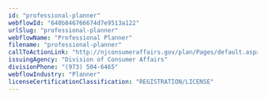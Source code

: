 ```yaml
---
id: "professional-planner"
webflowId: "640b846766674d7e9513a122"
urlSlug: "professional-planner"
webflowName: "Professional Planner"
filename: "professional-planner"
callToActionLink: "http://njconsumeraffairs.gov/plan/Pages/default.aspx"
issuingAgency: "Division of Consumer Affairs"
divisionPhone: "(973) 504-6465"
webflowIndustry: "Planner"
licenseCertificationClassification: "REGISTRATION/LICENSE"
---
```

